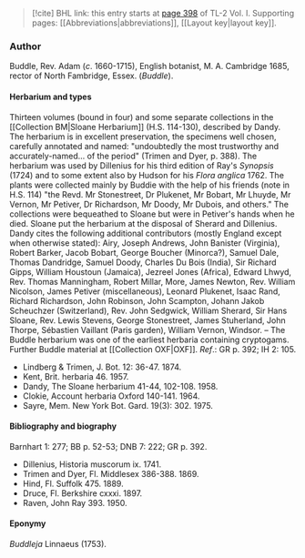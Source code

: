 > [!cite] BHL link: this entry starts at [page 398](https://www.biodiversitylibrary.org/item/103414#page/446/mode/1up) of TL-2 Vol. I.
> Supporting pages: [[Abbreviations|abbreviations]], [[Layout key|layout key]].

### Author

Buddle, Rev. Adam (*c*. 1660-1715), English botanist, M. A. Cambridge 1685, rector of North Fambridge, Essex. (*Buddle*).

#### Herbarium and types

Thirteen volumes (bound in four) and some separate collections in the [[Collection BM|Sloane Herbarium]] (H.S. 114-130), described by Dandy. The herbarium is in excellent preservation, the specimens well chosen, carefully annotated and named: "undoubtedly the most trustworthy and accurately-named... of the period" (Trimen and Dyer, p. 388). The herbarium was used by Dillenius for his third edition of Ray's *Synopsis* (1724) and to some extent also by Hudson for his *Flora anglica* 1762. The plants were collected mainly by Buddie with the help of his friends (note in H.S. 114) "the Revd. Mr Stonestreet, Dr Plukenet, Mr Bobart, Mr Lhuyde, Mr Vernon, Mr Petiver, Dr Richardson, Mr Doody, Mr Dubois, and others." The collections were bequeathed to Sloane but were in Petiver's hands when he died. Sloane put the herbarium at the disposal of Sherard and Dillenius. Dandy cites the following additional contributors (mostly England except when otherwise stated): Airy, Joseph Andrews, John Banister (Virginia), Robert Barker, Jacob Bobart, George Boucher (Minorca?), Samuel Dale, Thomas Dandridge, Samuel Doody, Charles Du Bois (India), Sir Richard Gipps, William Houstoun (Jamaica), Jezreel Jones (Africa), Edward Lhwyd, Rev. Thomas Manningham, Robert Millar, More, James Newton, Rev. William Nicolson, James Petiver (miscellaneous), Leonard Plukenet, Isaac Rand, Richard Richardson, John Robinson, John Scampton, Johann Jakob Scheuchzer (Switzerland), Rev. John Sedgwick, William Sherard, Sir Hans Sloane, Rev. Lewis Stevens, George Stonestreet, James Stuherland, John Thorpe, Sébastien Vaillant (Paris garden), William Vernon, Windsor. – The Buddle herbarium was one of the earliest herbaria containing cryptogams. Further Buddle material at [[Collection OXF|OXF]].
*Ref*.: GR p. 392; IH 2: 105.
- Lindberg & Trimen, J. Bot. 12: 36-47. 1874.
- Kent, Brit. herbaria 46. 1957.
- Dandy, The Sloane herbarium 41-44, 102-108. 1958.
- Clokie, Account herbaria Oxford 140-141. 1964.
- Sayre, Mem. New York Bot. Gard. 19(3): 302. 1975.

#### Bibliography and biography

Barnhart 1: 277; BB p. 52-53; DNB 7: 222; GR p. 392.
- Dillenius, Historia muscorum ix. 1741.
- Trimen and Dyer, Fl. Middlesex 386-388. 1869.
- Hind, Fl. Suffolk 475. 1889.
- Druce, Fl. Berkshire cxxxi. 1897.
- Raven, John Ray 393. 1950.

#### Eponymy

*Buddleja* Linnaeus (1753).

